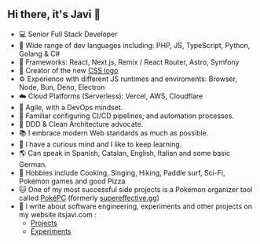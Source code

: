 ## Hi there, it's Javi 👋

- 💻 Senior Full Stack Developer
- 🌈 Wide range of dev languages including: PHP, JS, TypeScript, Python, Golang & C#
- 🧩 Frameworks: React, Next.js, Remix / React Router, Astro, Symfony
- 💅 Creator of the new [CSS logo ](https://itsjavi.com/projects/new-css-logo/)
- ⚙️ Experience with different JS runtimes and enviroments: Browser, Node, Bun, Deno, Electron
- ☁️ Cloud Platforms (Serverless): Vercel, AWS, Cloudflare
- 🔁 Agile, with a DevOps mindset.
- 🔀 Familiar configuring CI/CD pipelines, and automation processes.
- 🧱 DDD & Clean Architecture advocate.
- 📚 I embrace modern Web standards as much as possible.
- 🔬 I have a curious mind and I like to keep learning.
- 🌎 Can speak in Spanish, Catalan, English, Italian and some basic German.
- 🍕 Hobbies include Cooking, Singing, Hiking, Paddle surf, Sci-Fi, Pokémon games and good Pizza
- 🐱 One of my most successful side projects is a Pokémon organizer tool called [PokéPC](https://pokepc.net/) (formerly [supereffective.gg](https://supereffective.gg/))
- 📝 I write about software engineering, experiments and other projects on my website itsjavi.com :
  - [Projects](https://itsjavi.com/projects)
  - [Experiments](https://itsjavi.com/experiments)
